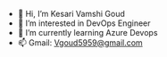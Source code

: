 - 👋 Hi, I’m Kesari Vamshi Goud
- 👀 I’m interested in DevOps Engineer
- 🌱 I’m currently learning Azure Devops
- 📫 Gmail: Vgoud5959@gmail.com

<!---
vgoud59/vgoud59 is a ✨ special ✨ repository because its `README.md` (this file) appears on your GitHub profile.
You can click the Preview link to take a look at your changes.
--->
